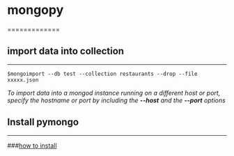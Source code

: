 # mongopy
=============
## import data into collection
-------------
<pre><code>$mongoimport --db test --collection restaurants --drop --file xxxxx.json</code></pre>

*To import data into a mongod instance running on a different host or port, specify the hostname or port by including 
the **--host** and the **--port** options*

## Install pymongo
-------------
###[how to install](http://docs.mongodb.org/getting-started/python/client/)